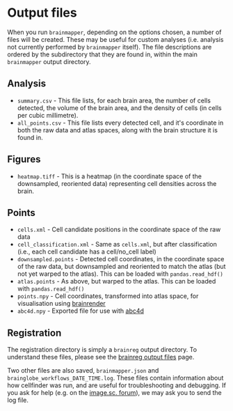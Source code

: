 # Output files

When you run `brainmapper`, depending on the options chosen, a number of files will be created.
These may be useful for custom analyses (i.e. analysis not currently performed by `brainmapper` itself).
The file descriptions are ordered by the subdirectory that they are found in, within the main `brainmapper` output directory.

## Analysis

- `summary.csv` - This file lists, for each brain area, the number of cells detected, the volume of the brain area, and the density of cells (in cells per cubic millimetre).
- `all_points.csv` - This file lists every detected cell, and it's coordinate in both the raw data and atlas spaces, along with the brain structure it is found in.

## Figures

- `heatmap.tiff` - This is a heatmap (in the coordinate space of the downsampled, reoriented data) representing cell densities across the brain.

## Points

- `cells.xml` - Cell candidate positions in the coordinate space of the raw data
- `cell_classification.xml` - Same as `cells.xml`, but after classification (i.e., each cell candidate has a cell/no_cell label)
- `downsampled.points` - Detected cell coordinates, in the coordinate space of the raw data, but downsampled and reoriented to match the atlas (but not yet warped to the atlas). This can be loaded with `pandas.read_hdf()`
- `atlas.points` - As above, but warped to the atlas. This can be loaded with `pandas.read_hdf()`
- `points.npy` - Cell coordinates, transformed into atlas space, for visualisation using [brainrender](https://github.com/brainglobe/brainrender)
- `abc4d.npy` - Exported file for use with [abc4d](https://github.com/valeriabonapersona/abc4d)

## Registration

The registration directory is simply a `brainreg` output directory.
To understand these files, please see the [brainreg output files](/documentation/brainreg/user-guide/output-files/) page.

Two other files are also saved, `brainmapper.json` and `brainglobe_workflows_DATE_TIME.log`.
These files contain information about how cellfinder was run, and are useful for troubleshooting and debugging.
If you ask for help (e.g. on the [image.sc. forum](https://forum.image.sc/tag/brainglobe)), we may ask you to send the log file.
